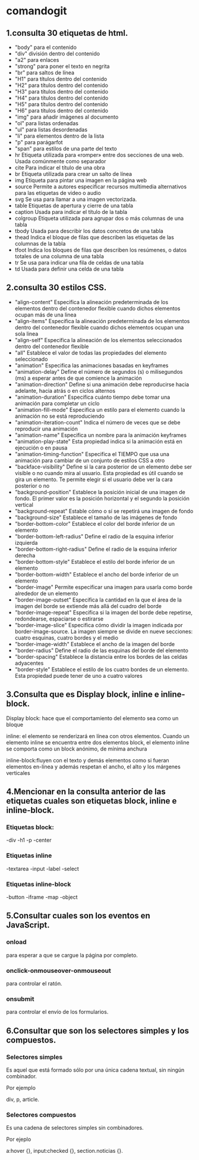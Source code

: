# comandogit
## 1.consulta 30 etiquetas de html.

- "body" para el contenido
- "div" división dentro del contenido
- "a2" para enlaces
- "strong" para poner el texto en negrita
- "br" para saltos de línea
- "H1" para títulos dentro del contenido
- "H2" para títulos dentro del contenido
- "H3" para títulos dentro del contenido
- "H4" para títulos dentro del contenido
- "H5" para títulos dentro del contenido
- "H6" para títulos dentro del contenido
- "img" para añadir imágenes al documento
- "ol" para listas ordenadas 
- "ul" para listas desordenadas
- "li" para elementos dentro de la lista
- "p" para parágarfot
- "span" para estilos de una parte del texto
- hr Etiqueta utilizada para «romper» entre dos secciones de una web. Usada comúnmente como separador
- cite Para indicar el título de una obra
- br Etiqueta utilizada para crear un salto de línea
- img Etiqueta para pintar una imagen en la página web
- source Permite a autores especificar recursos multimedia alternativos para las etiquetas de video o audio
- svg Se usa para llamar a una imagen vectorizada.
- table Etiquetas de apertura y cierre de una tabla
- caption Usada para indicar el título de la tabla
- colgroup Etiqueta utilizada para agrupar dos o más columnas de una tabla
- tbody Usada para describir los datos concretos de una tabla
- thead Indica el bloque de filas que describen las etiquetas de las columnas de la tabla
- tfoot Indica los bloques de filas que describen los resúmenes, o datos totales de una columna de una tabla
- tr Se usa para indicar una fila de celdas de una tabla
- td Usada para definir una celda de una tabla

## 2.consulta 30 estilos CSS.
 
- "align-content"	Especifica la alineación predeterminada de los elementos dentro del contenedor flexible cuando dichos elementos ocupan más de una linea
- "align-items"	Especifica la alineación predeterminada de los elementos dentro del contenedor flexible cuando dichos elementos ocupan una sola linea
- "align-self"	Especifica la alineación de los elementos seleccionados dentro del contenedor flexible
- "all"	Establece el valor de todas las propiedades del elemento seleccionado
- "animation"	Especifica las animaciones basadas en keyframes
- "animation-delay"	Define el número de segundos (s) o milisegundos (ms) a esperar antes de que comience la animación
- "animation-direction"	Define si una animación debe reproducirse hacia adelante, hacia atrás o en ciclos alternos
- "animation-duration"	Especifica cuánto tiempo debe tomar una animación para completar un ciclo
- "animation-fill-mode"	Especifica un estilo para el elemento cuando la animación no se está reproduciendo
- "animation-iteration-count"	Indica el número de veces que se debe reproducir una animación
- "animation-name"	Especifica un nombre para la animación keyframes
- "animation-play-state"	Esta propiedad indica si la animación está en ejecución o en pausa
- "animation-timing-function"	Especifica el TIEMPO que usa una animación para cambiar de un conjunto de estilos CSS a otro
- "backface-visibility"	Define si la cara posterior de un elemento debe ser visible o no cuando mira al usuario.
Esta propiedad es útil cuando se gira un elemento. Te permite elegir si el usuario debe ver la cara posterior o no
- "background-position"	Establece la posición inicial de una imagen de fondo. El primer valor es la posición horizontal y el segundo la posición vertical
- "background-repeat"	Estable cómo o sí se repetirá una imagen de fondo
- "background-size"	Establece el tamaño de las imágenes de fondo
- "border-bottom-color" Establece el color del borde inferior de un elemento
- "border-bottom-left-radius"	Define el radio de la esquina inferior izquierda
- "border-bottom-right-radius"	Define el radio de la esquina inferior derecha
- "border-bottom-style"	Establece el estilo del borde inferior de un elemento
- "border-bottom-width"	Establece el ancho del borde inferior de un elemento
- "border-image"	Permite especificar una imagen para usarla como borde alrededor de un elemento
- "border-image-outset"	Especifica la cantidad en la que el área de la imagen del borde se extiende más allá del cuadro del borde
- "border-image-repeat"	Especifica si la imagen del borde debe repetirse, redondearse, espaciarse o estirarse
- "border-image-slice"	Especifica cómo dividir la imagen indicada por border-image-source. La imagen siempre se divide en nueve secciones: cuatro esquinas, cuatro bordes y el medio
- "border-image-width"	Establece el ancho de la imagen del borde
- "border-radius"	Define el radio de las esquinas del borde del elemento
- "border-spacing"	Establece la distancia entre los bordes de las celdas adyacentes
- "border-style"	Establece el estilo de los cuatro bordes de un elemento. Esta propiedad puede tener de uno a cuatro valores

## 3.Consulta que es Display block, inline e inline-block.

Display block: hace que el comportamiento del elemento sea como un bloque

inline: el elemento se renderizará en línea con otros elementos. Cuando un elemento inline se encuentra entre dos elementos block, el elemento inline se comporta como un block anónimo, de mínima anchura

inline-block:fluyen con el texto y demás elementos como si fueran elementos en-línea y además respetan el ancho, el alto y los márgenes verticales

## 4.Mencionar en la consulta anterior de las etiquetas cuales son etiquetas block, inline e inline-block.

### Etiquetas block:

-div
-h1
-p
-center

### Etiquetas inline

-textarea
-input
-label
-select

### Etiquetas inline-block

-button
-iframe
-map
-object

## 5.Consultar cuales son los eventos en JavaScript.

### onload
para esperar a que se cargue la página por completo.
### onclick-onmouseover-onmouseout
para controlar el ratón.
### onsubmit
para controlar el envío de los formularios.

## 6.Consultar que son los selectores simples y los compuestos.

### Selectores simples

Es aquel que está formado sólo por una única cadena textual, sin ningún combinador.

Por ejemplo

div, p, article.

### Selectores compuestos

Es una cadena de selectores simples sin combinadores.

Por ejeplo

a:hover {}, input:checked {}, section.noticias {}.
